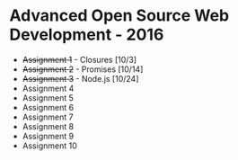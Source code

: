 # Advanced Open Source Web Development - 2016
- ~~Assignment 1~~ - Closures [10/3]
- ~~Assignment 2~~ - Promises [10/14]
- ~~Assignment 3~~ - Node.js  [10/24]
- Assignment 4
- Assignment 5
- Assignment 6
- Assignment 7
- Assignment 8
- Assignment 9
- Assignment 10